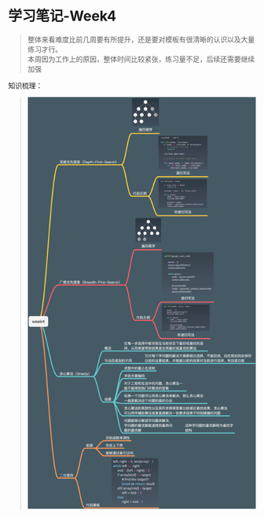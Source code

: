 # 学习笔记-Week4
> 整体来看难度比前几周要有所提升，还是要对模板有很清晰的认识以及大量练习才行。  
本周因为工作上的原因，整体时间比较紧张，练习量不足，后续还需要继续加强  

知识梳理：
> ![avatar](知识梳理.png)

